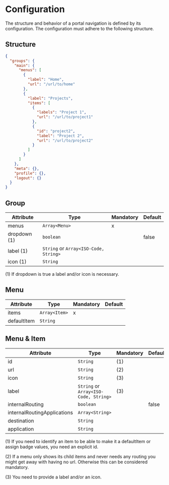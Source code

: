 # Configuration

The structure and behavior of a portal navigation is defined by its configuration. The configuration must
adhere to the following structure.

## Structure

```json
{
  "groups": {
    "main": {
      "menus": [
        {
          "label": "Home",
          "url": "/url/to/home"
        },
        {
          "label": "Projects",
          "items": [
            {
              "labels": "Project 1",
              "url": "/url/to/project1"
            },
            {
              "id": "project2",
              "label": "Project 2",
              "url": "/url/to/project2"
            }
          ]
        }
      ]
    },
    "meta": {},
    "profile": {},
    "logout": {}
  }
}
```

## Group

| Attribute    | Type                                  | Mandatory | Default |
| ------------ | ------------------------------------- | --------- | ------- |
| menus        | `Array<Menu>`                         | x         |         |
| dropdown (1) | `boolean`                             |           | false   |
| label (1)    | `String` or `Array<ISO-Code, String>` |           |         |
| icon (1)     | `String`                              |           |         |

(1) If dropdown is true a label and/or icon is necessary.

## Menu

| Attribute   | Type          | Mandatory | Default |
| ----------- | ------------- | --------- | ------- |
| items       | `Array<Item>` | x         |         |
| defaultItem | `String`      |           |         |

## Menu & Item

| Attribute                   | Type                                  | Mandatory | Default |
| --------------------------- | ------------------------------------- | --------- | ------- |
| id                          | `String`                              | (1)       |         |
| url                         | `String`                              | (2)       |         |
| icon                        | `String`                              | (3)       |         |
| label                       | `String` or `Array<ISO-Code, String>` | (3)       |         |
| internalRouting             | `boolean`                             |           | false   |
| internalRoutingApplications | `Array<String>`                       |           |         |
| destination                 | `String`                              |           |         |
| application                 | `String`                              |           |         |

(1) If you need to identify an item to be able to make it a defaultItem or assign badge values, you need an explicit id.

(2) If a menu only shows its child items and never needs any routing you might get away with having no url. Otherwise this can be considered mandatory.

(3) You need to provide a label and/or an icon.

